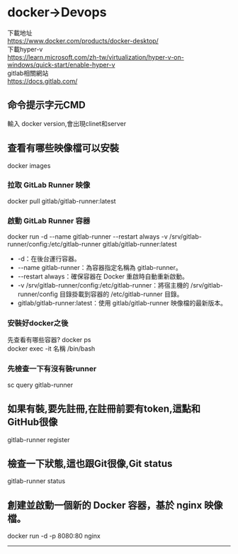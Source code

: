 # docker->Devops
下載地址  
https://www.docker.com/products/docker-desktop/  
下載hyper-v  
https://learn.microsoft.com/zh-tw/virtualization/hyper-v-on-windows/quick-start/enable-hyper-v  
gitlab相關網站  
https://docs.gitlab.com/  




## 命令提示字元CMD
輸入 docker version,會出現clinet和server
## 查看有哪些映像檔可以安裝    
docker images  

### 拉取 GitLab Runner 映像  
docker pull gitlab/gitlab-runner:latest  

### 啟動 GitLab Runner 容器  
docker run -d --name gitlab-runner --restart always -v /srv/gitlab-runner/config:/etc/gitlab-runner gitlab/gitlab-runner:latest  
- -d：在後台運行容器。
- --name gitlab-runner：為容器指定名稱為 gitlab-runner。
- --restart always：確保容器在 Docker 重啟時自動重新啟動。
- -v /srv/gitlab-runner/config:/etc/gitlab-runner：將宿主機的 /srv/gitlab-runner/config 目錄掛載到容器的 /etc/gitlab-runner 目錄。
- gitlab/gitlab-runner:latest：使用 gitlab/gitlab-runner 映像檔的最新版本。


### 安裝好docker之後  
先查看有哪些容器? docker ps   
docker exec -it 名稱 /bin/bash  
### 先檢查一下有沒有裝runner  
sc query gitlab-runner
## 如果有裝,要先註冊,在註冊前要有token,這點和GitHub很像
gitlab-runner register  
## 檢查一下狀態,這也跟Git很像,Git status
gitlab-runner status

## 創建並啟動一個新的 Docker 容器，基於 nginx 映像檔。
docker run -d -p 8080:80 nginx

- - -
